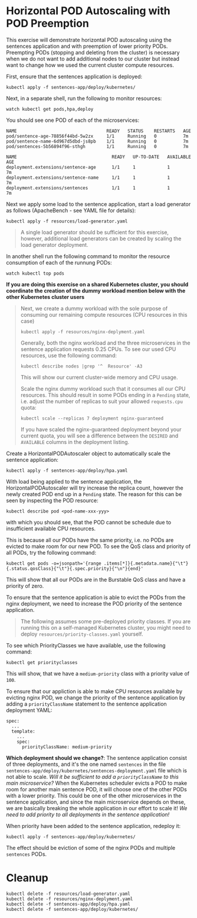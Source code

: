 # Horizontal POD Autoscaling with POD Preemption

This exercise will demonstrate horizontal POD autoscaling using the sentences
application and with preemption of lower priority PODs. Preempting PODs
(stopping and deleting from the cluster) is necessary when we do not want to add
additional nodes to our cluster but instead want to change how we used the
current cluster compute resources.

First, ensure that the sentences application is deployed:

```shell
kubectl apply -f sentences-app/deploy/kubernetes/
```

Next, in a separate shell, run the following to monitor resources:

```shell
watch kubectl get pods,hpa,deploy
```

You should see one POD of each of the microservices:

```
NAME                                  READY   STATUS    RESTARTS   AGE
pod/sentence-age-78856f44bd-5w2zx     1/1     Running   0          7m
pod/sentence-name-6d967d5dbd-js8pb    1/1     Running   0          7m
pod/sentences-5b56894f96-sthgh        1/1     Running   0          7m

NAME                                    READY   UP-TO-DATE   AVAILABLE   AGE
deployment.extensions/sentence-age      1/1     1            1           7m
deployment.extensions/sentence-name     1/1     1            1           7m
deployment.extensions/sentences         1/1     1            1           7m
```

Next we apply some load to the sentence application, start a load generator as
follows (ApacheBench - see YAML file for details):

```shell
kubectl apply -f resources/load-generator.yaml
```

> A single load generator should be sufficient for this exercise, however,
> additional load generators can be created by scaling the load generator
> deployment.

In another shell run the following command to monitor the resource consumption
of each of the runnung PODs:

```shell
watch kubectl top pods
```

**If you are doing this exercise on a shared Kubernetes cluster, you should
  coordinate the creation of the dummy workload mention below with the other
  Kubernetes cluster users**

> Next, we create a dummy workload with the sole purpose of consuming our
> remaining compute resources (CPU resources in this case)
>
> ```shell
> kubectl apply -f resources/nginx-deplyment.yaml
> ```
>
> Generally, both the nginx workload and the three microservices in the sentence
> application requests 0.25 CPUs. To see our used CPU resources, use the following
> command:
>
> ```shell
> kubectl describe nodes |grep '^  Resource' -A3
> ```
>
> This will show our current cluster-wide memory and CPU usage.
>
> Scale the nginx dummy workload such that it consumes all our CPU resources. This
> should result in some PODs ending in a `Pending` state, i.e. adjust the number
> of replicas to suit your allowed `requests.cpu` quota:
>
> ```shell
> kubectl scale --replicas 7 deployment nginx-guaranteed
> ```
>
> If you have scaled the nginx-guaranteed deployment beyond your current quota,
> you will see a difference between the `DESIRED` and `AVAILABLE` columns in the
> deployment listing.

Create a HorizontalPODAutoscaler object to automatically scale the sentence
application:

```shell
kubectl apply -f sentences-app/deploy/hpa.yaml
```

With load being applied to the sentence application, the HorizontalPODAutoscaler
will try increase the replica count, however the newly created POD end up in a
`Pending` state.  The reason for this can be seen by inspecting the POD
resource:

```shell
kubectl describe pod <pod-name-xxx-yyy>
```

with which you should see, that the POD cannot be schedule due to insufficient
available CPU resources.

This is because all our PODs have the same priority, i.e. no PODs are evicted to
make room for our new POD. To see the QoS class and priority of all PODs, try
the following command:

```shell
kubectl get pods -o=jsonpath='{range .items[*]}{.metadata.name}{"\t"}{.status.qosClass}{"\t"}{.spec.priority}{"\n"}{end}'
```

This will show that all our PODs are in the Burstable QoS class and have a
priority of zero.

To ensure that the sentence application is able to evict the PODs from the nginx
deployment, we need to increase the POD priority of the sentence application.

> The following assumes some pre-deployed priority classes. If you are running
> this on a self-managed Kubernetes cluster, you might need to deploy
> `resources/priority-classes.yaml` yourself.

To see which PriorityClasses we have available, use the following command:

```shell
kubectl get priorityclasses
```

This will show, that we have a `medium-priority` class with a priority value of
`100`.

To ensure that our appliction is able to make CPU resources available by
evicting nginx POD, we change the priority of the sentence application by adding
a `priorityClassName` statement to the sentence application deployment YAML:

```
spec:
  ...
  template:
    ...
    spec:
      priorityClassName: medium-priority
```

**Which deployment should we change?**: The sentence application consist of
three deployments, and it's the one named `sentences` in the file
`sentences-app/deploy/kubernetes/sentences-deployment.yaml` file which is not
able to scale. *Will it be sufficient to add a `priorityClassName` to this main
microservice?* When the Kubernetes scheduler evicts a POD to make room for
another main sentence POD, it will choose one of the other PODs with a lower
priority. This could be one of the other microservices in the sentence
application, and since the main microservice depends on these, we are basically
breaking the whole application in our effort to scale it!  *We need to add
priority to all deployments in the sentence application!*

When priority have been added to the sentence application, redeploy it:

```shell
kubectl apply -f sentences-app/deploy/kubernetes/
```

The effect should be eviction of some of the nginx PODs and multiple `sentences`
PODs.

# Cleanup

```shell
kubectl delete -f resources/load-generator.yaml
kubectl delete -f resources/nginx-deplyment.yaml
kubectl delete -f sentences-app/deploy/hpa.yaml
kubectl delete -f sentences-app/deploy/kubernetes/
```
